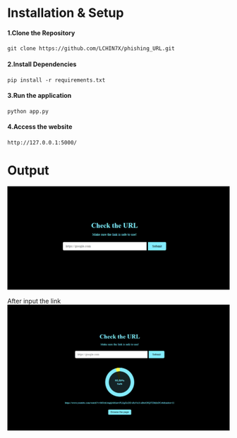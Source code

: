 
# Installation & Setup
#### 1.Clone the Repository
    git clone https://github.com/LCHIN7X/phishing_URL.git
#### 2.Install Dependencies
    pip install -r requirements.txt
#### 3.Run the application
    python app.py
#### 4.Access the website
    http://127.0.0.1:5000/


# Output

![image_alt](https://github.com/LCHIN7X/phishing_URL/blob/main/Screenshot%202025-06-29%20185012.png?raw=true)

After input the link
![image_alt](https://github.com/LCHIN7X/phishing_URL/blob/main/Screenshot%202025-06-29%20185029.png?raw=true)



